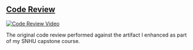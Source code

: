 ## [Code Review](https://dustin-snhu.github.io/code_review)

[![Code Review Video](https://youtu.be/qOXmMAzpbtE)](https://youtu.be/qOXmMAzpbtE "SNHU Code Review")

The original code review performed against the artifact I enhanced as part of my SNHU capstone course.
